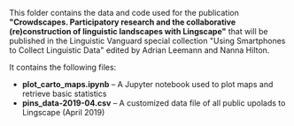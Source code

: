This folder contains the data and code used for the publication **"Crowdscapes. Participatory research and the collaborative (re)construction of linguistic landscapes with Lingscape"** that will be published in the Linguistic Vanguard special collection "Using Smartphones to Collect Linguistic Data" edited by Adrian Leemann and Nanna Hilton.

It contains the following files:

- **plot_carto_maps.ipynb** – A Jupyter notebook used to plot maps and retrieve basic statistics
- **pins_data-2019-04.csv** – A customized data file of all public upolads to Lingscape (April 2019)
